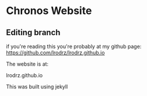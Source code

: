 # Chronos Website 

## Editing branch

if you're reading this you're probably at my github page:
https://github.com/lrodrz/lrodrz.github.io

The website is at: 

lrodrz.github.io

This was built using jekyll 

